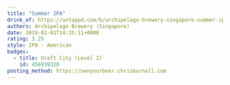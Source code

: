 ```yaml
---
title: "Summer IPA"
drink_of: https://untappd.com/b/archipelago-brewery-singapore-summer-ipa/6575
authors: Archipelago Brewery (Singapore)
date: 2019-02-01T14:25:11+0000
rating: 3.25
style: IPA - American
badges:
  - title: Draft City (Level 2)
    id: 456939320
posting_method: https://ownyourbeer.chrisburnell.com
---
```

